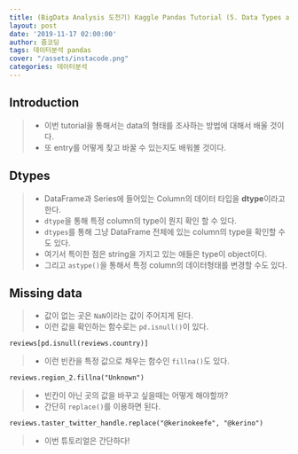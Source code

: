 ```yaml
---
title: (BigData Analysis 도전기) Kaggle Pandas Tutorial (5. Data Types and Missing Values)
layout: post
date: '2019-11-17 02:00:00'
author: 줌코딩
tags: 데이터분석 pandas
cover: "/assets/instacode.png"
categories: 데이터분석
---
```


## Introduction

>* 이번 tutorial을 통해서는 data의 형태를 조사하는 방법에 대해서 배울 것이다.
>* 또 entry를 어떻게 찾고 바꿀 수 있는지도 배워볼 것이다.

## Dtypes

>* DataFrame과 Series에 들어있는 Column의 데이터 타입을 **dtype**이라고 한다.
>* `dtype`을 통해 특정 column의 type이 뭔지 확인 할 수 있다. 
>* `dtypes`를 통해 그냥 DataFrame 전체에 있는 column의 type을 확인할 수도 있다.
>* 여기서 특이한 점은 string을 가지고 있는 애들은 type이 object이다. 
>* 그리고 `astype()`을 통해서 특정 column의 데이터형태를 변경할 수도 있다.

## Missing data

>* 값이 없는 곳은 `NaN`이라는 값이 주어지게 된다.
>* 이런 값을 확인하는 함수로는 `pd.isnull()`이 있다.

    reviews[pd.isnull(reviews.country)]

>* 이런 빈칸을 특정 값으로 채우는 함수인 `fillna()`도 있다.

    reviews.region_2.fillna("Unknown")

>* 빈칸이 아닌 곳의 값을 바꾸고 싶을때는 어떻게 해야할까?
>* 간단히 `replace()`를 이용하면 된다.

    reviews.taster_twitter_handle.replace("@kerinokeefe", "@kerino")

>* 이번 튜토리얼은 간단하다!
